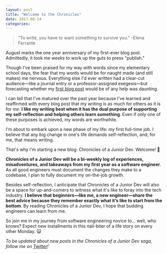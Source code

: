 ```yaml
---
layout: post
title: "Welcome to the Chronicles"
date: 2017-08-14
categories:
---
```

> “To write, you have to want something to survive you.” -Elena Ferrante

August marks the one year anniversary of my first-ever blog post. Admittedly, it took me *weeks* to work up the guts to press "publish."

Though I've been praised for my way with words since my elementary school days, the fear that my words would be for naught made (and still makes) me nervous. Everything else I'd ever written had a clear-cut audience—like a journal entry or a professor-assigned exegesis—but forecasting whether my [first blog post](https://medium.com/ladies-storm-hackathons/the-gender-gap-as-told-by-data-71dfce420519) would be of any help was daunting.

I can tell that I've matured over the past year because I've learned and reaffirmed with every blog post that my writing is as much for others as it is for *me*. **I like my writing best when it has the dual purpose of supporting my self-reflection and helping others learn something**. Even if only one of these purposes is achieved, my words are worthwhile.

I'm about to embark upon a new phase of my life: my first full-time job. I believe that any big change in one's life demands self-reflection, and, for me, that means writing.

That's why I'm starting a new blog: Chronicles of a Junior Dev. Welcome! 👋

**Chronicles of a Junior Dev will be a bi-weekly log of experiences, misadventures, and takeaways from my first year as a software engineer**. As all good engineers must document the changes they make to a codebase, I plan to fully document my on-the-job growth.

Besides self-reflection, I anticipate that Chronicles of a Junior Dev will also be a space for up-and-comers to witness what it's like to foray into the tech industry. **I believe that beginners—like me, a new engineer—share the best advice because they remember exactly what it’s like to start from the bottom**. By reading Chronicles of a Junior Dev, I hope that budding engineers can learn from me.

So join me in my journey from software engineering novice to... well, who knows? Expect new installments in this nail-biter of a life story on every other Monday. 🙀

*To be updated about new posts in the Chronicles of a Junior Dev saga, follow me on [Twitter](https://twitter.com/alainakafkes)!*
